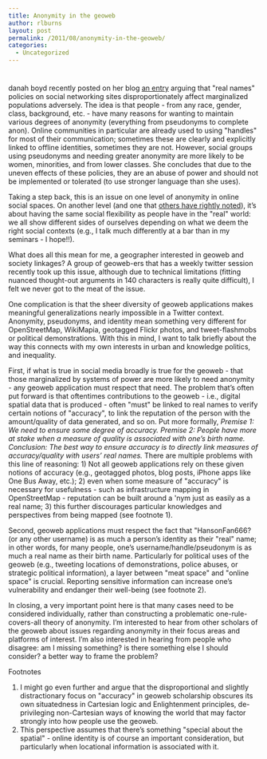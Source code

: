 ```yaml
---
title: Anonymity in the geoweb
author: rlburns
layout: post
permalink: /2011/08/anonymity-in-the-geoweb/
categories:
  - Uncategorized
---
```

# 

danah boyd recently posted on her blog [an entry][1] arguing that "real names" policies on social networking sites disproportionately affect marginalized populations adversely. The idea is that people - from any race, gender, class, background, etc. - have many reasons for wanting to maintain various degrees of anonymity (everything from pseudonyms to complete anon). Online communities in particular are already used to using "handles" for most of their communication; sometimes these are clearly and explicitly linked to offline identities, sometimes they are not. However, social groups using pseudonyms and needing greater anonymity are more likely to be women, minorities, and from lower classes. She concludes that due to the uneven effects of these policies, they are an abuse of power and should not be implemented or tolerated (to use stronger language than she uses).

 [1]: http://socialmediacollective.org/2011/08/04/real-names-policies-are-an-abuse-of-power/

Taking a step back, this is an issue on one level of anonymity in online social spaces. On another level (and one that [others have rightly noted][2]), it’s about having the same social flexibility as people have in the "real" world: we all show different sides of ourselves depending on what we deem the right social contexts (e.g., I talk much differently at a bar than in my seminars - I hope!!). 

 [2]: http://socialmediacollective.org/2011/08/08/real-name-sites-are-necessarily-inadequate-for-free-speech/

What does all this mean for me, a geographer interested in geoweb and society linkages? A group of geoweb-ers that has a weekly twitter session recently took up this issue, although due to technical limitations (fitting nuanced thought-out arguments in 140 characters is really quite difficult), I felt we never got to the meat of the issue.

One complication is that the sheer diversity of geoweb applications makes meaningful generalizations nearly impossible in a Twitter context. Anonymity, pseudonyms, and identity mean something very different for OpenStreetMap, WikiMapia, geotagged Flickr photos, and tweet-flashmobs or political demonstrations. With this in mind, I want to talk briefly about the way this connects with my own interests in urban and knowledge politics, and inequality.

First, if what is true in social media broadly is true for the geoweb - that those marginalized by systems of power are more likely to need anonymity - any geoweb application must respect that need. The problem that’s often put forward is that oftentimes contributions to the geoweb - i.e., digital spatial data that is produced - often "must" be linked to real names to verify certain notions of "accuracy", to link the reputation of the person with the amount/quality of data generated, and so on. Put more formally, *Premise 1: We need to ensure some degree of accuracy. Premise 2: People have more at stake when a measure of quality is associated with one’s birth name. Conclusion: The best way to ensure accuracy is to directly link measures of accuracy/quality with users’ real names.* There are multiple problems with this line of reasoning: 1) Not all geoweb applications rely on these given notions of accuracy (e.g., geotagged photos, blog posts, iPhone apps like One Bus Away, etc.); 2) even when some measure of "accuracy" is necessary for usefulness - such as infrastructure mapping in OpenStreetMap - reputation can be built around a 'nym just as easily as a real name; 3) this further discourages particular knowledges and perspectives from being mapped (see footnote 1). 

Second, geoweb applications must respect the fact that "HansonFan666? (or any other username) is as much a person’s identity as their "real" name; in other words, for many people, one’s username/handle/pseudonym is as much a real name as their birth name. Particularly for political uses of the geoweb (e.g., tweeting locations of demonstrations, police abuses, or strategic political information), a layer between "meat space" and "online space" is crucial. Reporting sensitive information can increase one’s vulnerability and endanger their well-being (see footnote 2).

In closing, a very important point here is that many cases need to be considered individually, rather than constructing a problematic one-rule-covers-all theory of anonymity. I’m interested to hear from other scholars of the geoweb about issues regarding anonymity in their focus areas and platforms of interest. I’m also interested in hearing from people who disagree: am I missing something? is there something else I should consider? a better way to frame the problem?

Footnotes

1. I might go even further and argue that the disproportional and slightly distractionary focus on "accuracy" in geoweb scholarship obscures its own situatedness in Cartesian logic and Enlightenment principles, de-privileging non-Cartesian ways of knowing the world that may factor strongly into how people use the geoweb.  
2. This perspective assumes that there’s something "special about the spatial" - online identity is of course an important consideration, but particularly when locational information is associated with it.